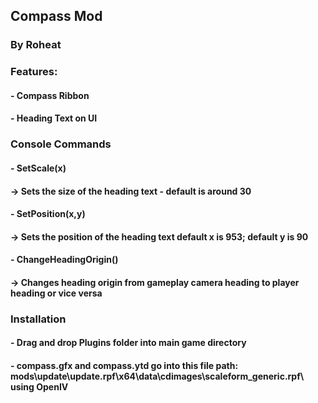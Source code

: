 Compass Mod
-----------
### By Roheat

### Features:
#### - Compass Ribbon
#### - Heading Text on UI

###  Console Commands
#### - SetScale(x)
#### -> Sets the size of the heading text - default is around 30
#### - SetPosition(x,y)
#### -> Sets the position of the heading text default x is 953; default y is 90
#### - ChangeHeadingOrigin()
#### -> Changes heading origin from gameplay camera heading to player heading or vice versa

### Installation
#### - Drag and drop Plugins folder into main game directory
#### - compass.gfx and compass.ytd go into this file path:    mods\update\update.rpf\x64\data\cdimages\scaleform_generic.rpf\ using OpenIV



